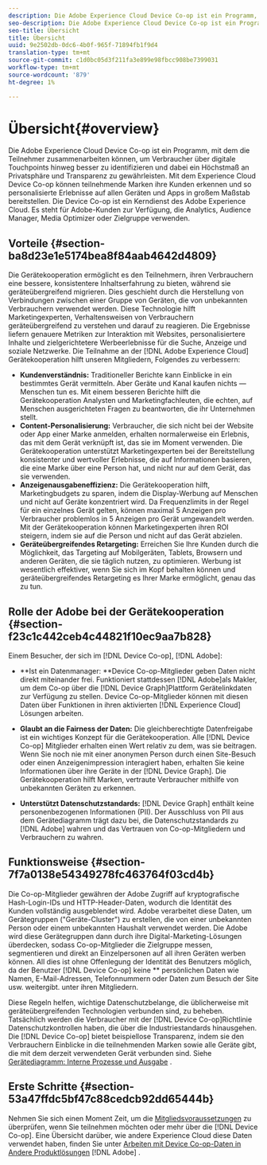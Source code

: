 ```yaml
---
description: Die Adobe Experience Cloud Device Co-op ist ein Programm, mit dem die Teilnehmer zusammenarbeiten können, um Verbraucher über digitale Touchpoints hinweg besser zu identifizieren und dabei ein Höchstmaß an Privatsphäre und Transparenz zu gewährleisten. Mit dem Experience Cloud Device Co-op können teilnehmende Marken ihre Kunden erkennen und so personalisierte Erlebnisse auf allen Geräten und Apps in großem Maßstab bereitstellen. Die Device Co-op ist ein Kerndienst des Adobe Experience Cloud. Es steht für Adobe-Kunden zur Verfügung, die Analytics, Audience Manager, Media Optimizer oder Zielgruppe verwenden.
seo-description: Die Adobe Experience Cloud Device Co-op ist ein Programm, mit dem die Teilnehmer zusammenarbeiten können, um Verbraucher über digitale Touchpoints hinweg besser zu identifizieren und dabei ein Höchstmaß an Privatsphäre und Transparenz zu gewährleisten. Mit dem Experience Cloud Device Co-op können teilnehmende Marken ihre Kunden erkennen und so personalisierte Erlebnisse auf allen Geräten und Apps in großem Maßstab bereitstellen. Die Device Co-op ist ein Kerndienst des Adobe Experience Cloud. Es steht für Adobe-Kunden zur Verfügung, die Analytics, Audience Manager, Media Optimizer oder Zielgruppe verwenden.
seo-title: Übersicht
title: Übersicht
uuid: 9e2502db-0dc6-4b0f-965f-71894fb1f9d4
translation-type: tm+mt
source-git-commit: c1d0bc05d3f211fa3e899e98fbcc908be7399031
workflow-type: tm+mt
source-wordcount: '879'
ht-degree: 1%

---
```



# Übersicht{#overview}

Die Adobe Experience Cloud Device Co-op ist ein Programm, mit dem die Teilnehmer zusammenarbeiten können, um Verbraucher über digitale Touchpoints hinweg besser zu identifizieren und dabei ein Höchstmaß an Privatsphäre und Transparenz zu gewährleisten. Mit dem Experience Cloud Device Co-op können teilnehmende Marken ihre Kunden erkennen und so personalisierte Erlebnisse auf allen Geräten und Apps in großem Maßstab bereitstellen. Die Device Co-op ist ein Kerndienst des Adobe Experience Cloud. Es steht für Adobe-Kunden zur Verfügung, die Analytics, Audience Manager, Media Optimizer oder Zielgruppe verwenden.

## Vorteile {#section-ba8d23e1e5174bea8f84aab4642d4809}

Die Gerätekooperation ermöglicht es den Teilnehmern, ihren Verbrauchern eine bessere, konsistentere Inhaltserfahrung zu bieten, während sie geräteübergreifend migrieren. Dies geschieht durch die Herstellung von Verbindungen zwischen einer Gruppe von Geräten, die von unbekannten Verbrauchern verwendet werden. Diese Technologie hilft Marketingexperten, Verhaltensweisen von Verbrauchern geräteübergreifend zu verstehen und darauf zu reagieren. Die Ergebnisse liefern genauere Metriken zur Interaktion mit Websites, personalisiertere Inhalte und zielgerichtetere Werbeerlebnisse für die Suche, Anzeige und soziale Netzwerke. Die Teilnahme an der [!DNL Adobe Experience Cloud] Gerätekooperation hilft unseren Mitgliedern, Folgendes zu verbessern:

* **Kundenverständnis:** Traditioneller Berichte kann Einblicke in ein bestimmtes Gerät vermitteln. Aber Geräte und Kanal kaufen nichts — Menschen tun es. Mit einem besseren Berichte hilft die Gerätekooperation Analysten und Marketingfachleuten, die echten, auf Menschen ausgerichteten Fragen zu beantworten, die ihr Unternehmen stellt.
* **Content-Personalisierung:** Verbraucher, die sich nicht bei der Website oder App einer Marke anmelden, erhalten normalerweise ein Erlebnis, das mit dem Gerät verknüpft ist, das sie im Moment verwenden. Die Gerätekooperation unterstützt Marketingexperten bei der Bereitstellung konsistenter und wertvoller Erlebnisse, die auf Informationen basieren, die eine Marke über eine Person hat, und nicht nur auf dem Gerät, das sie verwenden.
* **Anzeigenausgabeneffizienz:** Die Gerätekooperation hilft, Marketingbudgets zu sparen, indem die Display-Werbung auf Menschen und nicht auf Geräte konzentriert wird. Da Frequenzlimits in der Regel für ein einzelnes Gerät gelten, können maximal 5 Anzeigen pro Verbraucher problemlos in 5 Anzeigen pro Gerät umgewandelt werden. Mit der Gerätekooperation können Marketingexperten ihren ROI steigern, indem sie auf die Person und nicht auf das Gerät abzielen.
* **Geräteübergreifendes Retargeting:** Erreichen Sie Ihre Kunden durch die Möglichkeit, das Targeting auf Mobilgeräten, Tablets, Browsern und anderen Geräten, die sie täglich nutzen, zu optimieren. Werbung ist wesentlich effektiver, wenn Sie sich im Kopf behalten können und geräteübergreifendes Retargeting es Ihrer Marke ermöglicht, genau das zu tun.

<!--
we may not want to share info in this with customers who have not signed. Also, removed directory from S3.
<p>Download our white-paper, <a href="https://marketing-stage.adobe.com/resources/help/en_US/mcdc/downloads/what_to_expect.pdf" format="https" scope="external"> What to Expect from the Device Co-op</a> for more information. </p>
-->

## Rolle der Adobe bei der Gerätekooperation {#section-f23c1c442ceb4c44821f10ec9aa7b828}

Einem Besucher, der sich im [!DNL Device Co-op], [!DNL Adobe]:

* **Ist ein Datenmanager: **Device Co-op-Mitglieder geben Daten nicht direkt miteinander frei. Funktioniert stattdessen [!DNL Adobe]als Makler, um dem Co-op über die [!DNL Device Graph]Plattform Gerätelinkdaten zur Verfügung zu stellen. Device Co-op-Mitglieder können mit diesen Daten über Funktionen in ihren aktivierten [!DNL Experience Cloud] Lösungen arbeiten.

* **Glaubt an die Fairness der Daten:** Die gleichberechtigte Datenfreigabe ist ein wichtiges Konzept für die Gerätekooperation. Alle [!DNL Device Co-op] Mitglieder erhalten einen Wert relativ zu dem, was sie beitragen. Wenn Sie noch nie mit einer anonymen Person durch einen Site-Besuch oder einen Anzeigenimpression interagiert haben, erhalten Sie keine Informationen über ihre Geräte in der [!DNL Device Graph]. Die Gerätekooperation hilft Marken, vertraute Verbraucher mithilfe von unbekannten Geräten zu erkennen.

* **Unterstützt Datenschutzstandards:** [!DNL Device Graph] enthält keine personenbezogenen Informationen (PII). Der Ausschluss von PII aus dem Gerätediagramm trägt dazu bei, die Datenschutzstandards zu [!DNL Adobe] wahren und das Vertrauen von Co-op-Mitgliedern und Verbrauchern zu wahren.

## Funktionsweise {#section-7f7a0138e54349278fc463764f03cd4b}

Die Co-op-Mitglieder gewähren der Adobe Zugriff auf kryptografische Hash-Login-IDs und HTTP-Header-Daten, wodurch die Identität des Kunden vollständig ausgeblendet wird. Adobe verarbeitet diese Daten, um Gerätegruppen (&quot;Geräte-Cluster&quot;) zu erstellen, die von einer unbekannten Person oder einem unbekannten Haushalt verwendet werden. Die Adobe wird diese Gerätegruppen dann durch ihre Digital-Marketing-Lösungen überdecken, sodass Co-op-Mitglieder die Zielgruppe messen, segmentieren und direkt an Einzelpersonen auf all ihren Geräten werben können. All dies ist ohne Offenlegung der Identität des Benutzers möglich, da der Benutzer [!DNL Device Co-op] keine ** persönlichen Daten wie Namen, E-Mail-Adressen, Telefonnummern oder Daten zum Besuch der Site usw. weitergibt. unter ihren Mitgliedern.

Diese Regeln helfen, wichtige Datenschutzbelange, die üblicherweise mit geräteübergreifenden Technologien verbunden sind, zu beheben. Tatsächlich werden die Verbraucher mit der [!DNL Device Co-op]Richtlinie Datenschutzkontrollen haben, die über die Industriestandards hinausgehen. Die [!DNL Device Co-op] bietet beispiellose Transparenz, indem sie den Verbrauchern Einblicke in die teilnehmenden Marken sowie alle Geräte gibt, die mit dem derzeit verwendeten Gerät verbunden sind. Siehe [Gerätediagramm: Interne Prozesse und Ausgabe](../processes/links.md#concept-e9526af3476b478aab7c57b9ed0bab7c) .

## Erste Schritte {#section-53a47ffdc5bf47c88cedcb92dd65444b}

Nehmen Sie sich einen Moment Zeit, um die [Mitgliedsvoraussetzungen](../about/requirements.md#concept-31d3d165d22546afbedf023d32ad3a43) zu überprüfen, wenn Sie teilnehmen möchten oder mehr über die [!DNL Device Co-op]. Eine Übersicht darüber, wie andere Experience Cloud diese Daten verwendet haben, finden Sie unter [Arbeiten mit Device Co-op-Daten in Andere Produktlösungen](../other-solutions/other-solutions.md#concept-46278a50cfca4e1ab83a3b35077a585f) [!DNL Adobe] .
